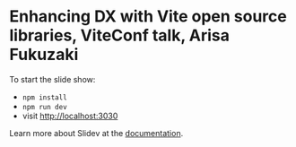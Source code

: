 # Enhancing DX with Vite open source libraries, ViteConf talk, Arisa Fukuzaki

To start the slide show:

- `npm install`
- `npm run dev`
- visit <http://localhost:3030>

Learn more about Slidev at the [documentation](https://sli.dev/).
